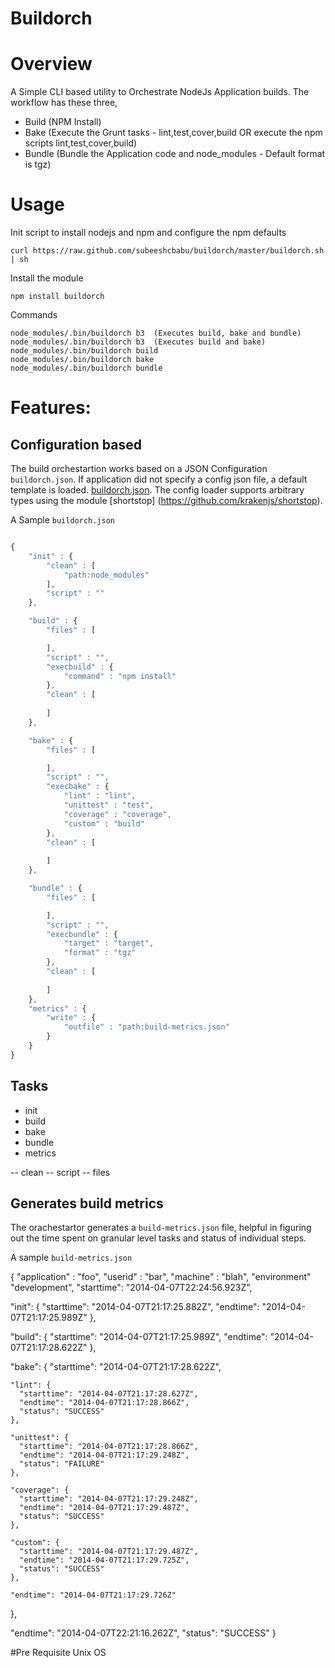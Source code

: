 Buildorch
=========

# Overview
A Simple CLI based utility to Orchestrate NodeJs Application builds.
The workflow has these three,
- Build  (NPM Install)
- Bake   (Execute the Grunt tasks - lint,test,cover,build OR execute the npm scripts lint,test,cover,build)
- Bundle (Bundle the Application code and node_modules - Default format is tgz)

# Usage

Init script to install nodejs and npm and configure the npm defaults

    curl https://raw.github.com/subeeshcbabu/buildorch/master/buildorch.sh | sh

Install the module
	
	npm install buildorch

Commands
	
	node_modules/.bin/buildorch b3  (Executes build, bake and bundle)
	node_modules/.bin/buildorch b3  (Executes build and bake)
	node_modules/.bin/buildorch build
	node_modules/.bin/buildorch bake
	node_modules/.bin/buildorch bundle
	

# Features:

## Configuration based 

The build orchestartion works based on a JSON Configuration `buildorch.json`. If application did not specify a config json file, a default template is loaded. [buildorch.json](https://raw.github.com/subeeshcbabu/buildorch/master/config/buildorch.json). The config loader supports arbitrary types using the module [shortstop] (https://github.com/krakenjs/shortstop).

A Sample `buildorch.json`
```js

{
	"init" : {
		"clean"	: [
			"path:node_modules"
		],
		"script" : ""
	},

	"build" : {
		"files" : [

		],
		"script" : "",
		"execbuild" : {
			"command" : "npm install"
		},
		"clean"	: [
			
		]
	},

	"bake" : {
		"files" : [

		],
		"script" : "",
		"execbake" : {
			"lint" : "lint",
			"unittest" : "test",
			"coverage" : "coverage",
			"custom" : "build"
		},
		"clean"	: [
			
		]
	},

	"bundle" : {	
 		"files" : [

		],	
		"script" : "",
		"execbundle" : {
			"target" : "target",
			"format" : "tgz"
		},
		"clean"	: [
			
		]
	},
	"metrics" : {
		"write" : {
			"outfile" : "path:build-metrics.json"
		}
	}
}
```
## Tasks

- init
- build
- bake
- bundle
- metrics

-- clean
-- script
-- files

## Generates build metrics

The orachestartor generates a `build-metrics.json` file, helpful in figuring out the time spent on granular level tasks and status of individual steps.

A sample `build-metrics.json`

{
  "application" : "foo",
  "userid" : "bar",
  "machine" : "blah",
  "environment" "development",
  "starttime": "2014-04-07T22:24:56.923Z",

  "init": {
    "starttime": "2014-04-07T21:17:25.882Z",
    "endtime": "2014-04-07T21:17:25.989Z"
  },

  "build": {
    "starttime": "2014-04-07T21:17:25.989Z",
    "endtime": "2014-04-07T21:17:28.622Z"
  },

  "bake": {
    "starttime": "2014-04-07T21:17:28.622Z",

    "lint": {
      "starttime": "2014-04-07T21:17:28.627Z",
      "endtime": "2014-04-07T21:17:28.866Z",
      "status": "SUCCESS"
    },

    "unittest": {
      "starttime": "2014-04-07T21:17:28.866Z",
      "endtime": "2014-04-07T21:17:29.248Z",
      "status": "FAILURE"
    },

    "coverage": {
      "starttime": "2014-04-07T21:17:29.248Z",
      "endtime": "2014-04-07T21:17:29.487Z",
      "status": "SUCCESS"
    },

    "custom": {
      "starttime": "2014-04-07T21:17:29.487Z",
      "endtime": "2014-04-07T21:17:29.725Z",
      "status": "SUCCESS"
    },
    
    "endtime": "2014-04-07T21:17:29.726Z"
  },

  "endtime": "2014-04-07T22:21:16.262Z",
  "status": "SUCCESS"
}

#Pre Requisite
Unix OS

